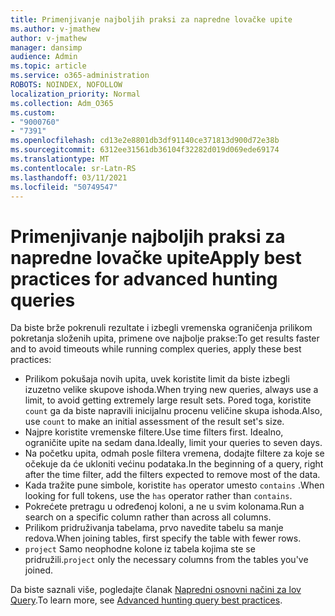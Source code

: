 ```yaml
---
title: Primenjivanje najboljih praksi za napredne lovačke upite
ms.author: v-jmathew
author: v-jmathew
manager: dansimp
audience: Admin
ms.topic: article
ms.service: o365-administration
ROBOTS: NOINDEX, NOFOLLOW
localization_priority: Normal
ms.collection: Adm_O365
ms.custom:
- "9000760"
- "7391"
ms.openlocfilehash: cd13e2e8801db3df91140ce371813d900d72e38b
ms.sourcegitcommit: 6312ee31561db36104f32282d019d069ede69174
ms.translationtype: MT
ms.contentlocale: sr-Latn-RS
ms.lasthandoff: 03/11/2021
ms.locfileid: "50749547"
---
```

# <a name="apply-best-practices-for-advanced-hunting-queries"></a><span data-ttu-id="0df40-102">Primenjivanje najboljih praksi za napredne lovačke upite</span><span class="sxs-lookup"><span data-stu-id="0df40-102">Apply best practices for advanced hunting queries</span></span>

<span data-ttu-id="0df40-103">Da biste brže pokrenuli rezultate i izbegli vremenska ograničenja prilikom pokretanja složenih upita, primene ove najbolje prakse:</span><span class="sxs-lookup"><span data-stu-id="0df40-103">To get results faster and to avoid timeouts while running complex queries, apply these best practices:</span></span>

- <span data-ttu-id="0df40-104">Prilikom pokušaja novih upita, uvek koristite limit da biste izbegli izuzetno velike skupove ishoda.</span><span class="sxs-lookup"><span data-stu-id="0df40-104">When trying new queries, always use a limit, to avoid getting extremely large result sets.</span></span> <span data-ttu-id="0df40-105">Pored toga, koristite `count` ga da biste napravili inicijalnu procenu veličine skupa ishoda.</span><span class="sxs-lookup"><span data-stu-id="0df40-105">Also, use `count` to make an initial assessment of the result set's size.</span></span>
- <span data-ttu-id="0df40-106">Najpre koristite vremenske filtere.</span><span class="sxs-lookup"><span data-stu-id="0df40-106">Use time filters first.</span></span> <span data-ttu-id="0df40-107">Idealno, ograničite upite na sedam dana.</span><span class="sxs-lookup"><span data-stu-id="0df40-107">Ideally, limit your queries to seven days.</span></span>
- <span data-ttu-id="0df40-108">Na početku upita, odmah posle filtera vremena, dodajte filtere za koje se očekuje da će ukloniti većinu podataka.</span><span class="sxs-lookup"><span data-stu-id="0df40-108">In the beginning of a query, right after the time filter, add the filters expected to remove most of the data.</span></span>
- <span data-ttu-id="0df40-109">Kada tražite pune simbole, koristite `has` operator umesto `contains` .</span><span class="sxs-lookup"><span data-stu-id="0df40-109">When looking for full tokens, use the `has` operator rather than `contains`.</span></span>
- <span data-ttu-id="0df40-110">Pokrećete pretragu u određenoj koloni, a ne u svim kolonama.</span><span class="sxs-lookup"><span data-stu-id="0df40-110">Run a search on a specific column rather than across all columns.</span></span>
- <span data-ttu-id="0df40-111">Prilikom pridruživanja tabelama, prvo navedite tabelu sa manje redova.</span><span class="sxs-lookup"><span data-stu-id="0df40-111">When joining tables, first specify the table with fewer rows.</span></span>
- <span data-ttu-id="0df40-112">`project` Samo neophodne kolone iz tabela kojima ste se pridružili.</span><span class="sxs-lookup"><span data-stu-id="0df40-112">`project` only the necessary columns from the tables you've joined.</span></span>

<span data-ttu-id="0df40-113">Da biste saznali više, pogledajte članak [Napredni osnovni načini za lov Query](https://go.microsoft.com/fwlink/?linkid=2144812).</span><span class="sxs-lookup"><span data-stu-id="0df40-113">To learn more, see [Advanced hunting query best practices](https://go.microsoft.com/fwlink/?linkid=2144812).</span></span>
